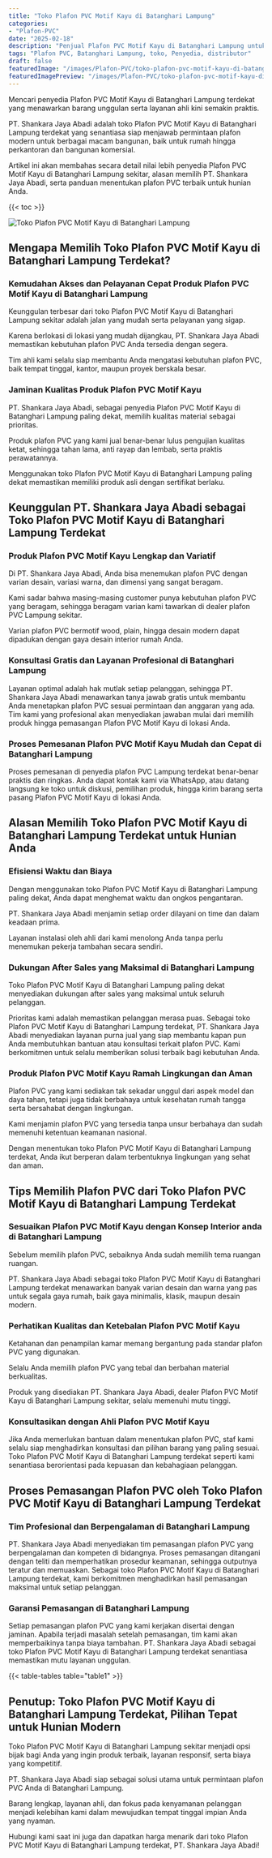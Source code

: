 ```yaml
---
title: "Toko Plafon PVC Motif Kayu di Batanghari Lampung"
categories:
- "Plafon-PVC"
date: "2025-02-18"
description: "Penjual Plafon PVC Motif Kayu di Batanghari Lampung untuk hunian, perkantoran, serta gerai. Plafon terbaik, pilihan motif, pilihan warna menarik, beserta servis pemasangan ditangani oleh tim berpengalaman serta garansi resmi!|Jasa penjualan Plafon PVC Motif Kayu di Batanghari Lampung bagi kebutuhan tempat tinggal, perkantoran, atau ritel, beserta material berkualitas dan penempatan oleh tenaga ahli berpengalaman serta garansi resmi.|Pilihan Plafon PVC Motif Kayu di Batanghari Lampung yang terpercaya bagi rumah, perkantoran, dan ritel, bersama material berkualitas dan instalasi dikerjakan oleh tenaga ahli profesional serta garansi resmi.|Penjualan Plafon PVC Motif Kayu di Batanghari Lampung bagi rumah, kantor, dan gerai, beserta produk terbaik dan instalasi oleh tim berpengalaman, dilengkapi beserta kepastian resmi.}"
tags: "Plafon PVC, Batanghari Lampung, toko, Penyedia, distributor"
draft: false
featuredImage: "/images/Plafon-PVC/toko-plafon-pvc-motif-kayu-di-batanghari-lampung.png"
featuredImagePreview: "/images/Plafon-PVC/toko-plafon-pvc-motif-kayu-di-batanghari-lampung.png"
---
```


Mencari penyedia Plafon PVC Motif Kayu di Batanghari Lampung terdekat yang menawarkan barang unggulan serta layanan ahli kini semakin praktis.

PT. Shankara Jaya Abadi adalah toko Plafon PVC Motif Kayu di Batanghari Lampung terdekat yang senantiasa siap menjawab permintaan plafon modern untuk berbagai macam bangunan, baik untuk rumah hingga perkantoran dan bangunan komersial.

Artikel ini akan membahas secara detail nilai lebih penyedia Plafon PVC Motif Kayu di Batanghari Lampung sekitar, alasan memilih PT. Shankara Jaya Abadi, serta panduan menentukan plafon PVC terbaik untuk hunian Anda.

{{< toc >}}

![Toko Plafon PVC Motif Kayu di Batanghari Lampung](/images/Plafon-PVC/Toko-Plafon-PVC-Motif-Kayu-di-Batanghari-Lampung.png)

## Mengapa Memilih Toko Plafon PVC Motif Kayu di Batanghari Lampung Terdekat?

### Kemudahan Akses dan Pelayanan Cepat Produk Plafon PVC Motif Kayu di Batanghari Lampung

Keunggulan terbesar dari toko Plafon PVC Motif Kayu di Batanghari Lampung sekitar adalah jalan yang mudah serta pelayanan yang sigap.

Karena berlokasi di lokasi yang mudah dijangkau, PT. Shankara Jaya Abadi memastikan kebutuhan plafon PVC Anda tersedia dengan segera.

Tim ahli kami selalu siap membantu Anda mengatasi kebutuhan plafon PVC, baik tempat tinggal, kantor, maupun proyek berskala besar.

### Jaminan Kualitas Produk Plafon PVC Motif Kayu

PT. Shankara Jaya Abadi, sebagai penyedia Plafon PVC Motif Kayu di Batanghari Lampung paling dekat, memilih kualitas material sebagai prioritas.

Produk plafon PVC yang kami jual benar-benar lulus pengujian kualitas ketat, sehingga tahan lama, anti rayap dan lembab, serta praktis perawatannya.

Menggunakan toko Plafon PVC Motif Kayu di Batanghari Lampung paling dekat memastikan memiliki produk asli dengan sertifikat berlaku.

## Keunggulan PT. Shankara Jaya Abadi sebagai Toko Plafon PVC Motif Kayu di Batanghari Lampung Terdekat

### Produk Plafon PVC Motif Kayu Lengkap dan Variatif

Di PT. Shankara Jaya Abadi, Anda bisa menemukan plafon PVC dengan varian desain, variasi warna, dan dimensi yang sangat beragam.

Kami sadar bahwa masing-masing customer punya kebutuhan plafon PVC yang beragam, sehingga beragam varian kami tawarkan di dealer plafon PVC Lampung sekitar.

Varian plafon PVC bermotif wood, plain, hingga desain modern dapat dipadukan dengan gaya desain interior rumah Anda.

### Konsultasi Gratis dan Layanan Profesional di Batanghari Lampung

Layanan optimal adalah hak mutlak setiap pelanggan, sehingga PT. Shankara Jaya Abadi menawarkan tanya jawab gratis untuk membantu Anda menetapkan plafon PVC sesuai permintaan dan anggaran yang ada. Tim kami yang profesional akan menyediakan jawaban mulai dari memilih produk hingga pemasangan Plafon PVC Motif Kayu di lokasi Anda.

### Proses Pemesanan Plafon PVC Motif Kayu Mudah dan Cepat di Batanghari Lampung

Proses pemesanan di penyedia plafon PVC Lampung terdekat benar-benar praktis dan ringkas. Anda dapat kontak kami via WhatsApp, atau datang langsung ke toko untuk diskusi, pemilihan produk, hingga kirim barang serta pasang Plafon PVC Motif Kayu di lokasi Anda.

## Alasan Memilih Toko Plafon PVC Motif Kayu di Batanghari Lampung Terdekat untuk Hunian Anda

### Efisiensi Waktu dan Biaya

Dengan menggunakan toko Plafon PVC Motif Kayu di Batanghari Lampung paling dekat, Anda dapat menghemat waktu dan ongkos pengantaran.

PT. Shankara Jaya Abadi menjamin setiap order dilayani on time dan dalam keadaan prima.

Layanan instalasi oleh ahli dari kami menolong Anda tanpa perlu menemukan pekerja tambahan secara sendiri.

### Dukungan After Sales yang Maksimal di Batanghari Lampung

Toko Plafon PVC Motif Kayu di Batanghari Lampung paling dekat menyediakan dukungan after sales yang maksimal untuk seluruh pelanggan.

Prioritas kami adalah memastikan pelanggan merasa puas. Sebagai toko Plafon PVC Motif Kayu di Batanghari Lampung terdekat, PT. Shankara Jaya Abadi menyediakan layanan purna jual yang siap membantu kapan pun Anda membutuhkan bantuan atau konsultasi terkait plafon PVC. Kami berkomitmen untuk selalu memberikan solusi terbaik bagi kebutuhan Anda.

### Produk Plafon PVC Motif Kayu Ramah Lingkungan dan Aman

Plafon PVC yang kami sediakan tak sekadar unggul dari aspek model dan daya tahan, tetapi juga tidak berbahaya untuk kesehatan rumah tangga serta bersahabat dengan lingkungan.

Kami menjamin plafon PVC yang tersedia tanpa unsur berbahaya dan sudah memenuhi ketentuan keamanan nasional.

Dengan menentukan toko Plafon PVC Motif Kayu di Batanghari Lampung terdekat, Anda ikut berperan dalam terbentuknya lingkungan yang sehat dan aman.

## Tips Memilih Plafon PVC dari Toko Plafon PVC Motif Kayu di Batanghari Lampung Terdekat

### Sesuaikan Plafon PVC Motif Kayu dengan Konsep Interior anda di Batanghari Lampung

Sebelum memilih plafon PVC, sebaiknya Anda sudah memilih tema ruangan ruangan.

PT. Shankara Jaya Abadi sebagai toko Plafon PVC Motif Kayu di Batanghari Lampung terdekat menawarkan banyak varian desain dan warna yang pas untuk segala gaya rumah, baik gaya minimalis, klasik, maupun desain modern.

### Perhatikan Kualitas dan Ketebalan Plafon PVC Motif Kayu

Ketahanan dan penampilan kamar memang bergantung pada standar plafon PVC yang digunakan.

Selalu Anda memilih plafon PVC yang tebal dan berbahan material berkualitas.

Produk yang disediakan PT. Shankara Jaya Abadi, dealer Plafon PVC Motif Kayu di Batanghari Lampung sekitar, selalu memenuhi mutu tinggi.

### Konsultasikan dengan Ahli Plafon PVC Motif Kayu

Jika Anda memerlukan bantuan dalam menentukan plafon PVC, staf kami selalu siap menghadirkan konsultasi dan pilihan barang yang paling sesuai. Toko Plafon PVC Motif Kayu di Batanghari Lampung terdekat seperti kami senantiasa berorientasi pada kepuasan dan kebahagiaan pelanggan.

## Proses Pemasangan Plafon PVC oleh Toko Plafon PVC Motif Kayu di Batanghari Lampung Terdekat

### Tim Profesional dan Berpengalaman di Batanghari Lampung

PT. Shankara Jaya Abadi menyediakan tim pemasangan plafon PVC yang berpengalaman dan kompeten di bidangnya. Proses pemasangan ditangani dengan teliti dan memperhatikan prosedur keamanan, sehingga outputnya teratur dan memuaskan. Sebagai toko Plafon PVC Motif Kayu di Batanghari Lampung terdekat, kami berkomitmen menghadirkan hasil pemasangan maksimal untuk setiap pelanggan.

### Garansi Pemasangan di Batanghari Lampung

Setiap pemasangan plafon PVC yang kami kerjakan disertai dengan jaminan. Apabila terjadi masalah setelah pemasangan, tim kami akan memperbaikinya tanpa biaya tambahan. PT. Shankara Jaya Abadi sebagai toko Plafon PVC Motif Kayu di Batanghari Lampung terdekat senantiasa memastikan mutu layanan unggulan.

{{< table-tables table="table1" >}}

## Penutup: Toko Plafon PVC Motif Kayu di Batanghari Lampung Terdekat, Pilihan Tepat untuk Hunian Modern

Toko Plafon PVC Motif Kayu di Batanghari Lampung sekitar menjadi opsi bijak bagi Anda yang ingin produk terbaik, layanan responsif, serta biaya yang kompetitif.

PT. Shankara Jaya Abadi siap sebagai solusi utama untuk permintaan plafon PVC Anda di Batanghari Lampung.

Barang lengkap, layanan ahli, dan fokus pada kenyamanan pelanggan menjadi kelebihan kami dalam mewujudkan tempat tinggal impian Anda yang nyaman.

Hubungi kami saat ini juga dan dapatkan harga menarik dari toko Plafon PVC Motif Kayu di Batanghari Lampung terdekat, PT. Shankara Jaya Abadi!
